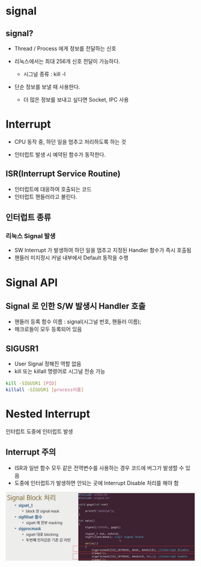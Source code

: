 # signal

## signal?

- Thread / Process 에게 정보를 전달하는 신호

- 리눅스에서는 최대 256개 신호 전달이 가능하다.

  - 시그널 종류 : kill -l

- 단순 정보를 보낼 때 사용한다.

  - 더 많은 정보를 보내고 싶다면 Socket, IPC 사용

  



# Interrupt

- CPU 동작 중, 하던 일을 멈추고 처리하도록 하는 것

- 인터럽트 발생 시 예약된 함수가 동작한다.



## ISR(Interrupt Service Routine)

- 인터럽트에 대응하여 호출되는 코드
- 인터럽트 핸들러라고 불린다.



## 인터럽트 종류

### 리눅스 Signal 발생

- SW Interrupt 가 발생하여 하던 일을 멈추고 지정된 Handler 함수가 즉시 호출됨
- 핸들러 미지정시 커널 내부에서 Default 동작을 수행



# Signal API

## Signal 로 인한 S/W 발생시 Handler 호출

- 핸들러 등록 함수 이름 : signal(시그널 번호, 핸들러 이름);
- 매크로들이 모두 등록되어 있음



## SIGUSR1

- User Signal 정해진 역할 없음
- kill 또는 killall 명령어로 시그널 전송 가능

```bash
kill -SIGUSR1 [PID]
killall -SIGUSR1 [process이름]
```





# Nested Interrupt

인터럽트 도중에 인터럽트 발생



## Interrupt 주의

- ISR과 일반 함수 모두 같은 전역변수를 사용하는 경우 코드에 버그가 발생할 수 있음
- 도중에 인터럽트가 발생하면 안되는 곳에 Interrupt Disable 처리를 해야 함

![Interrupt_disable](Signal.assets/Interrupt_disable.jpg)